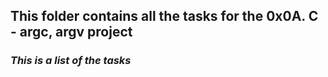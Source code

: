 ## **This folder contains all the tasks for the 0x0A. C - argc, argv project**   
### *This is a list of the tasks*
